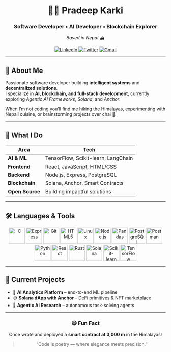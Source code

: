 <!-- --------------  HEADER  -------------- -->
<div align="center">

# 👨‍💻 Pradeep Karki  
### Software Developer • AI Developer • Blockchain Explorer  
*Based in Nepal 🏔️*

[![LinkedIn](https://img.shields.io/badge/-LinkedIn-0A66C2?style=for-the-badge&logo=linkedin&logoColor=white)](https://linkedin.com/in/pradeep-karki)
[![Twitter](https://img.shields.io/badge/-Twitter-1DA1F2?style=for-the-badge&logo=twitter&logoColor=white)](https://twitter.com/pradeepkarki)
[![Gmail](https://img.shields.io/badge/-Gmail-D14836?style=for-the-badge&logo=gmail&logoColor=white)](mailto:karkeepradeep654@gmail.com)

</div>

---

<!-- --------------  ABOUT ME  -------------- -->
## 🚀 About Me
Passionate software developer building **intelligent systems** and **decentralized solutions**.  
I specialize in **AI, blockchain, and full-stack development**, currently exploring *Agentic AI Frameworks*, *Solana*, and *Anchor*.

When I’m not coding you’ll find me hiking the Himalayas, experimenting with Nepali cuisine, or brainstorming projects over chai 🧋.

---

<!-- --------------  WHAT I DO  -------------- -->
## 🌟 What I Do
| Area | Tech |
|---|---|
| **AI & ML** | TensorFlow, Scikit-learn, LangChain |
| **Frontend** | React, JavaScript, HTML/CSS |
| **Backend** | Node.js, Express, PostgreSQL |
| **Blockchain** | Solana, Anchor, Smart Contracts |
| **Open Source** | Building impactful solutions |

---

<!-- --------------  LANGUAGES & TOOLS  -------------- -->
## 🛠️ Languages & Tools

<div align="center">
  <a href="https://www.cprogramming.com/"><img src="https://cdn.jsdelivr.net/gh/devicons/devicon/icons/c/c-original.svg" alt="C" width="50" /></a>
  <a href="https://expressjs.com"><img src="https://cdn.jsdelivr.net/gh/devicons/devicon/icons/express/express-original.svg" alt="Express" width="50" /></a>
  <a href="https://git-scm.com/"><img src="https://cdn.jsdelivr.net/gh/devicons/devicon/icons/git/git-original.svg" alt="Git" width="50" /></a>
  <a href="https://www.w3.org/html/"><img src="https://cdn.jsdelivr.net/gh/devicons/devicon/icons/html5/html5-original-wordmark.svg" alt="HTML5" width="50" /></a>
  <a href="https://www.linux.org/"><img src="https://cdn.jsdelivr.net/gh/devicons/devicon/icons/linux/linux-original.svg" alt="Linux" width="50" /></a>
  <a href="https://nodejs.org"><img src="https://cdn.jsdelivr.net/gh/devicons/devicon/icons/nodejs/nodejs-original-wordmark.svg" alt="Node.js" width="50" /></a>
  <a href="https://pandas.pydata.org/"><img src="https://cdn.jsdelivr.net/gh/devicons/devicon/icons/pandas/pandas-original.svg" alt="Pandas" width="50" /></a>
  <a href="https://www.postgresql.org"><img src="https://cdn.jsdelivr.net/gh/devicons/devicon/icons/postgresql/postgresql-original-wordmark.svg" alt="PostgreSQL" width="50" /></a>
  <a href="https://postman.com"><img src="https://cdn.jsdelivr.net/gh/devicons/devicon/icons/postman/postman-original.svg" alt="Postman" width="50" /></a>
  <a href="https://python.org"><img src="https://cdn.jsdelivr.net/gh/devicons/devicon/icons/python/python-original.svg" alt="Python" width="50" /></a>
  <a href="https://reactjs.org"><img src="https://cdn.jsdelivr.net/gh/devicons/devicon/icons/react/react-original.svg" alt="React" width="50" /></a>
  <!-- FIXED ICONS -->
  <a href="https://www.rust-lang.org"><img src="https://img.shields.io/badge/-Rust-black?style=for-the-badge&logo=rust&logoColor=#E57373" alt="Rust" width="50" /></a>
  <a href="https://solana.com"><img src="https://img.shields.io/badge/-Solana-9945FF?style=for-the-badge&logo=solana&logoColor=white" alt="Solana" width="50" /></a>
  <a href="https://scikit-learn.org"><img src="https://upload.wikimedia.org/wikipedia/commons/0/05/Scikit_learn_logo_small.svg" alt="Scikit-learn" width="50" /></a>
  <a href="https://tensorflow.org"><img src="https://cdn.jsdelivr.net/gh/devicons/devicon/icons/tensorflow/tensorflow-original.svg" alt="TensorFlow" width="50" /></a>
</div>

---

<!-- --------------  CURRENT PROJECTS  -------------- -->
## 🎯 Current Projects
- 🤖 **AI Analytics Platform** – end-to-end ML pipeline  
- 🪙 **Solana dApp with Anchor** – DeFi primitives & NFT marketplace  
- 🧠 **Agentic AI Research** – autonomous task-solving agents  

---

<!-- --------------  FUN FACT  -------------- -->
<div align="center">

### 😄 Fun Fact  
Once wrote and deployed a **smart contract at 3,000 m** in the Himalayas!

> “Code is poetry — where elegance meets precision.”

</div>
